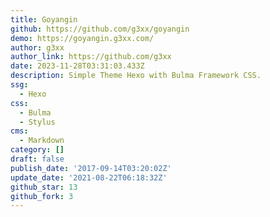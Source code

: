 ```yaml
---
title: Goyangin
github: https://github.com/g3xx/goyangin
demo: https://goyangin.g3xx.com/
author: g3xx
author_link: https://github.com/g3xx
date: 2023-11-28T03:31:03.433Z
description: Simple Theme Hexo with Bulma Framework CSS.
ssg:
  - Hexo
css:
  - Bulma
  - Stylus
cms:
  - Markdown
category: []
draft: false
publish_date: '2017-09-14T03:20:02Z'
update_date: '2021-08-22T06:18:32Z'
github_star: 13
github_fork: 3
---
```

